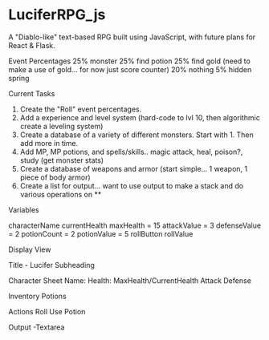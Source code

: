 # LuciferRPG_js

A "Diablo-like" text-based RPG built using JavaScript, with future plans for React &amp; Flask.

Event Percentages
25% monster
25% find potion
25% find gold (need to make a use of gold... for now just score counter)
20% nothing
5% hidden spring

Current Tasks

1. Create the "Roll" event percentages.
2. Add a experience and level system (hard-code to lvl 10, then algorithmic create a leveling system)
3. Create a database of a variety of different monsters. Start with 1. Then add more in time.
4. Add MP, MP potions,  and spells/skills.. magic attack, heal, poison?, study (get monster stats)
5. Create a database of weapons and armor (start simple... 1 weapon, 1 piece of body armor)
6. Create a list for output... want to use output to make a stack and do various operations on **

Variables

characterName
currentHealth
maxHealth = 15
attackValue = 3
defenseValue = 2
potionCount = 2
potionValue = 5
rollButton
rollValue

Display View

Title - Lucifer
Subheading

Character Sheet
Name:
Health: MaxHealth/CurrentHealth
Attack
Defense

Inventory
Potions

Actions
Roll
Use Potion

Output
-Textarea

